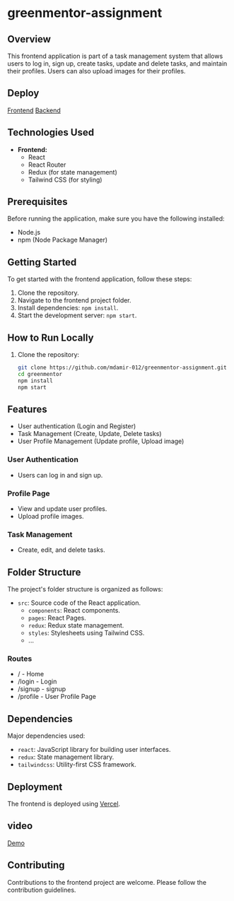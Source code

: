 # greenmentor-assignment


## Overview

This frontend application is part of a task management system that allows users to log in, sign up, create tasks, update and delete tasks, and maintain their profiles. Users can also upload images for their profiles.
## Deploy
   [Frontend](https://task-app-sage-two.vercel.app/)
   [Backend](https://agile-eel-button.cyclic.app/)
## Technologies Used

- **Frontend:**
  - React
  - React Router
  - Redux (for state management)
  - Tailwind CSS (for styling)

## Prerequisites

Before running the application, make sure you have the following installed:

- Node.js
- npm (Node Package Manager)

## Getting Started

To get started with the frontend application, follow these steps:

1. Clone the repository.
2. Navigate to the frontend project folder.
3. Install dependencies: `npm install`.
4. Start the development server: `npm start`.
## How to Run Locally

1. Clone the repository:

   ```bash
   git clone https://github.com/mdamir-012/greenmentor-assignment.git
   cd greenmentor
   npm install
   npm start


## Features
 - User authentication (Login and Register)
 - Task Management (Create, Update, Delete tasks)
 - User Profile Management (Update profile, Upload image)
### User Authentication

- Users can log in and sign up.

### Profile Page

- View and update user profiles.
- Upload profile images.

### Task Management

- Create, edit, and delete tasks.

## Folder Structure

The project's folder structure is organized as follows:

- `src`: Source code of the React application.
  - `components`: React components.
  - `pages`: React Pages.
  - `redux`: Redux state management.
  - `styles`: Stylesheets using Tailwind CSS.
  - ...
 

### Routes
  - / - Home
  - /login - Login
  - /signup - signup
  - /profile - User Profile Page
## Dependencies

Major dependencies used:

- `react`: JavaScript library for building user interfaces.
- `redux`: State management library.
- `tailwindcss`: Utility-first CSS framework.

## Deployment

The frontend is deployed using [Vercel](https://task-app-sage-two.vercel.app/).

## video

[Demo](https://drive.google.com/file/d/1X3YzE4bmlQ7zJuhw-4OgXD0T8MI41kaK/view?usp=sharing)

## Contributing

Contributions to the frontend project are welcome. Please follow the contribution guidelines.